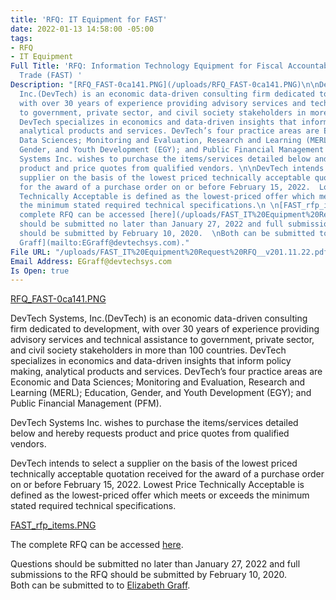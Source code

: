 ```yaml
---
title: 'RFQ: IT Equipment for FAST'
date: 2022-01-13 14:58:00 -05:00
tags:
- RFQ
- IT Equipment
Full Title: 'RFQ: Information Technology Equipment for Fiscal Accountability and Sustainable
  Trade (FAST) '
Description: "[RFQ_FAST-0ca141.PNG](/uploads/RFQ_FAST-0ca141.PNG)\n\nDevTech Systems,
  Inc.(DevTech) is an economic data-driven consulting firm dedicated to development,
  with over 30 years of experience providing advisory services and technical assistance
  to government, private sector, and civil society stakeholders in more than 100 countries.
  DevTech specializes in economics and data-driven insights that inform policy making,
  analytical products and services. DevTech’s four practice areas are Economic and
  Data Sciences; Monitoring and Evaluation, Research and Learning (MERL); Education,
  Gender, and Youth Development (EGY); and Public Financial Management (PFM).\n\nDevTech
  Systems Inc. wishes to purchase the items/services detailed below and hereby requests
  product and price quotes from qualified vendors. \n\nDevTech intends to select a
  supplier on the basis of the lowest priced technically acceptable quotation received
  for the award of a purchase order on or before February 15, 2022.  Lowest Price
  Technically Acceptable is defined as the lowest-priced offer which meets or exceeds
  the minimum stated required technical specifications.\n \n[FAST_rfp_items.PNG](/uploads/FAST_rfp_items.PNG)\n\nThe
  complete RFQ can be accessed [here](/uploads/FAST_IT%20Equipment%20Request%20RFQ__v201.11.22.pdf).\n\n\nQuestions
  should be submitted no later than January 27, 2022 and full submissions to the RFQ
  should be submitted by February 10, 2020.  \nBoth can be submitted to to [Elizabeth
  Graff](mailto:EGraff@devtechsys.com)."
File URL: "/uploads/FAST_IT%20Equipment%20Request%20RFQ__v201.11.22.pdf"
Email Address: EGraff@devtechsys.com
Is Open: true
---
```


[RFQ_FAST-0ca141.PNG](/uploads/RFQ_FAST-0ca141.PNG)

DevTech Systems, Inc.(DevTech) is an economic data-driven consulting firm dedicated to development, with over 30 years of experience providing advisory services and technical assistance to government, private sector, and civil society stakeholders in more than 100 countries. DevTech specializes in economics and data-driven insights that inform policy making, analytical products and services. DevTech’s four practice areas are Economic and Data Sciences; Monitoring and Evaluation, Research and Learning (MERL); Education, Gender, and Youth Development (EGY); and Public Financial Management (PFM).

DevTech Systems Inc. wishes to purchase the items/services detailed below and hereby requests product and price quotes from qualified vendors. 

DevTech intends to select a supplier on the basis of the lowest priced technically acceptable quotation received for the award of a purchase order on or before February 15, 2022.  Lowest Price Technically Acceptable is defined as the lowest-priced offer which meets or exceeds the minimum stated required technical specifications.
 
[FAST_rfp_items.PNG](/uploads/FAST_rfp_items.PNG)

The complete RFQ can be accessed [here](/uploads/FAST_IT%20Equipment%20Request%20RFQ__v201.11.22.pdf).


Questions should be submitted no later than January 27, 2022 and full submissions to the RFQ should be submitted by February 10, 2020.  
Both can be submitted to to [Elizabeth Graff](mailto:EGraff@devtechsys.com).